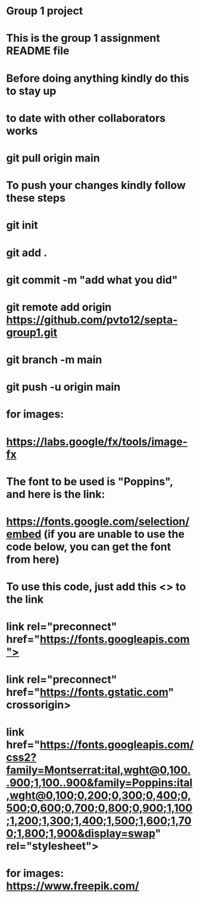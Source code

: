 # Group 1 project

# This is the group 1 assignment README file

# Before doing anything kindly do this to stay up

# to date with other collaborators works

# git pull origin main

#

# To push your changes kindly follow these steps

# git init

# git add .

# git commit -m "add what you did"

# git remote add origin https://github.com/pvto12/septa-group1.git

# git branch -m main

# git push -u origin main

# for images:

# https://labs.google/fx/tools/image-fx

# The font to be used is "Poppins", and here is the link:

# https://fonts.google.com/selection/embed (if you are unable to use the code below, you can get the font from here)

# To use this code, just add this <> to the link

# link rel="preconnect" href="https://fonts.googleapis.com">

# link rel="preconnect" href="https://fonts.gstatic.com" crossorigin>

# link href="https://fonts.googleapis.com/css2?family=Montserrat:ital,wght@0,100..900;1,100..900&family=Poppins:ital,wght@0,100;0,200;0,300;0,400;0,500;0,600;0,700;0,800;0,900;1,100;1,200;1,300;1,400;1,500;1,600;1,700;1,800;1,900&display=swap" rel="stylesheet">

# for images: https://www.freepik.com/
